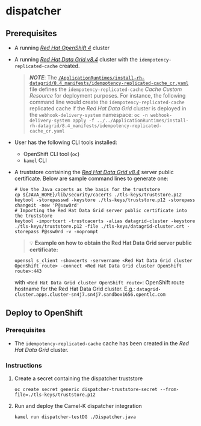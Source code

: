 # dispatcher

## Prerequisites

- A running [_Red Hat OpenShift 4_](https://access.redhat.com/documentation/en-us/openshift_container_platform) cluster
- A running [_Red Hat Data Grid v8.4_](https://access.redhat.com/documentation/en-us/red_hat_data_grid/8.4) cluster with the `idempotency-replicated-cache` created. 
    >_**NOTE**_: The [`/ApplicationRuntimes/install-rh-datagrid/8.4_manifests/idempotency-replicated-cache_cr.yaml`](../../ApplicationRuntimes/install-rh-datagrid/8.4_manifests/idempotency-replicated-cache_cr.yaml) file defines the `idempotency-replicated-cache` _Cache Custom Resource_ for deployment purposes. For instance, the following command line would create the `idempotency-replicated-cache` replicated cache if the _Red Hat Data Grid_ cluster is deployed in the `webhook-delivery-system` namespace: `oc -n webhook-delivery-system apply -f ../../ApplicationRuntimes/install-rh-datagrid/8.4_manifests/idempotency-replicated-cache_cr.yaml`
- User has the following CLI tools installed:
    - OpenShift CLI tool (`oc`)
    - `kamel` CLI
- A truststore containing the [_Red Hat Data Grid v8.4_](https://access.redhat.com/documentation/en-us/red_hat_data_grid/8.4) server public certificate. Below are sample command lines to generate one:
    ```script shell
    # Use the Java cacerts as the basis for the truststore
    cp ${JAVA_HOME}/lib/security/cacerts ./tls-keys/truststore.p12
    keytool -storepasswd -keystore ./tls-keys/truststore.p12 -storepass changeit -new 'P@ssw0rd'
    # Importing the Red Hat Data Grid server public certificate into the truststore
    keytool -importcert -trustcacerts -alias datagrid-cluster -keystore ./tls-keys/truststore.p12 -file ./tls-keys/datagrid-cluster.crt -storepass P@ssw0rd -v -noprompt
    ```

    > :bulb: **Example on how to obtain the Red Hat Data Grid server public certificate:**
    ```script shell
    openssl s_client -showcerts -servername <Red Hat Data Grid cluster OpenShift route> -connect <Red Hat Data Grid cluster OpenShift route>:443
    ```
    with `<Red Hat Data Grid cluster OpenShift route>`: OpenShift route hostname for the Red Hat Data Grid cluster. E.g.: `datagrid-cluster.apps.cluster-sn4j7.sn4j7.sandbox1656.opentlc.com`

## Deploy to OpenShift

### Prerequisites

- The `idempotency-replicated-cache` cache has been created in the _Red Hat Data Grid_ cluster.

### Instructions

1. Create a secret containing the dispatcher truststore

    ```script shell
    oc create secret generic dispatcher-truststore-secret --from-file=./tls-keys/truststore.p12
    ```
2. Run and deploy the Camel-K dispatcher integration
    ```script shell
    kamel run dispatcher-testDG ./Dispatcher.java
    ```
